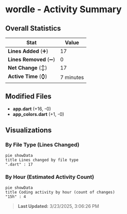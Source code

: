 # wordle - Activity Summary 

## Overall Statistics

| Stat                   | Value                                                             |
| ---------------------- | ----------------------------------------------------------------- |
| **Lines Added** (➕)   | 17                                          |
| **Lines Removed** (➖) | 0                                        |
| **Net Change** (↕)    | 17                |
| **Active Time** (⌚)   | 7 minutes |


## Modified Files
- **app.dart** (+16, -0)
- **app_colors.dart** (+1, -0)

## Visualizations

### By File Type (Lines Changed)

```mermaid
pie showData
title Lines changed by file type
".dart" : 17
```

### By Hour (Estimated Activity Count)

```mermaid
pie showData
title Coding activity by hour (count of changes)
"15h" : 4
```


> **Last Updated:** 3/23/2025, 3:06:26 PM